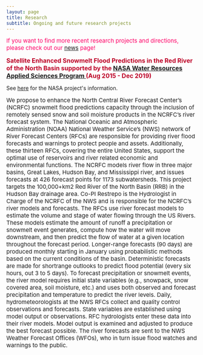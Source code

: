 ```yaml
---
layout: page
title: Research
subtitle: Ongoing and future research projects
---
```


<span style="font-size: 15px !important; color: #ff0066;">If you want to find more recent research projects and directions, please check out our [news](/news/2020) page! </span>

<span style="font-size: 16px !important; color: #BD0026;"><b> Satellite Enhanced Snowmelt Flood Predictions in the Red River of the North Basin supported by the <a href="https://appliedsciences.nasa.gov/what-we-do/water-resources">NASA Water Resources Applied Sciences Program </a> (Aug 2015 - Dec 2019)</b></span> 

See <a href="https://appliedsciences.nasa.gov/what-we-do/projects/satellite-enhanced-snowmelt-flood-predictions-red-river-north-basin">here</a> for the NASA project's information. 

<span style="font-size: 15px !important;">We propose to enhance the North Central River Forecast Center’s (NCRFC) snowmelt flood predictions capacity through the inclusion of remotely sensed snow and soil moisture products in the NCRFC’s river forecast system. The National Oceanic and Atmospheric Administration (NOAA) National Weather Service’s (NWS) network of River Forecast Centers (RFCs) are responsible for providing river flood forecasts and warnings to protect people and assets. Additionally, these thirteen RFCs, covering the entire United States, support the optimal use of reservoirs and river related economic and environmental functions. The NCRFC models river flow in three major basins, Great Lakes, Hudson Bay, and Mississippi river, and issues forecasts at 426 forecast points for 1173 subwatersheds. This project targets the 100,000+km2 Red River of the North Basin (RRB) in the Hudson Bay drainage area. Co-PI Restrepo is the Hydrologist in Charge of the NCRFC of the NWS and is responsible for the NCRFC’s river models and forecasts. The RFCs use river forecast models to estimate the volume and stage of water flowing through the US Rivers. These models estimate the amount of runoff a precipitation or snowmelt event generates, compute how the water will move downstream, and then predict the flow of water at a given location throughout the forecast period. Longer-range forecasts (90 days) are produced monthly starting in January using probabilistic methods based on the current conditions of the basin. Deterministic forecasts are made for shortrange outlooks to predict flood potential (every six hours, out 3 to 5 days). To forecast precipitation or snowmelt events, the river model requires initial state variables (e.g., snowpack, snow covered area, soil moisture, etc.) and uses both observed and forecast precipitation and temperature to predict the river levels. Daily, hydrometeorologists at the NWS RFCs collect and quality control observations and forecasts. State variables are established using model output or observations. RFC hydrologists enter these data into their river models. Model output is examined and adjusted to produce the best forecast possible. The river forecasts are sent to the NWS Weather Forecast Offices (WFOs), who in turn issue flood watches and warnings to the public.</span>
